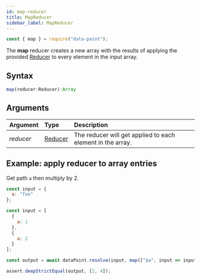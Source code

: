 ```yaml
---
id: map-reducer
title: MapReducer
sidebar_label: MapReducer
---
```


```js
const { map } = require("data-point");
```

The **map** reducer creates a new array with the results of applying the provided [Reducer](../reducer-types) to every element in the input array.

## Syntax

```js
map(reducer:Reducer):Array
```

## Arguments

| Argument  | Type                        | Description                                                |
| :-------- | :-------------------------- | :--------------------------------------------------------- |
| _reducer_ | [Reducer](../reducer-types) | The reducer will get applied to each element in the array. |

## Example: apply reducer to array entries

Get path `a` then multiply by 2.

```js
const input = {
  a: "foo"
};

const input = [
  {
    a: 1
  },
  {
    a: 2
  }
];

const output = await dataPoint.resolve(input, map(["$a", input => input * 2]));

assert.deepStrictEqual(output, [2, 4]);
```
